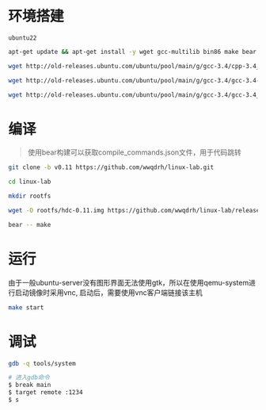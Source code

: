 # 环境搭建

`ubuntu22`

```bash
apt-get update && apt-get install -y wget gcc-multilib bin86 make bear qemu-system

wget http://old-releases.ubuntu.com/ubuntu/pool/main/g/gcc-3.4/cpp-3.4_3.4.6-6ubuntu2_amd64.deb && sudo dpkg -i cpp-3.4_3.4.6-6ubuntu2_amd64.deb

wget http://old-releases.ubuntu.com/ubuntu/pool/main/g/gcc-3.4/gcc-3.4-base_3.4.6-6ubuntu2_amd64.deb && sudo dpkg -i gcc-3.4-base_3.4.6-6ubuntu2_amd64.deb

wget http://old-releases.ubuntu.com/ubuntu/pool/main/g/gcc-3.4/gcc-3.4_3.4.6-6ubuntu2_amd64.deb && sudo dpkg -i gcc-3.4_3.4.6-6ubuntu2_amd64.deb
```

# 编译

> 使用bear构建可以获取compile_commands.json文件，用于代码跳转

```bash
git clone -b v0.11 https://github.com/wwqdrh/linux-lab.git

cd linux-lab

mkdir rootfs

wget -O rootfs/hdc-0.11.img https://github.com/wwqdrh/linux-lab/releases/download/v0.11/hdc-0.11.img

bear -- make
```

# 运行

由于一般ubuntu-server没有图形界面无法使用gtk，所以在使用qemu-system进行启动镜像时采用vnc, 启动后，需要使用vnc客户端链接该主机

```bash
make start
```

# 调试

```bash
gdb -q tools/system

# 进入gdb命令
$ break main
$ target remote :1234
$ s
```